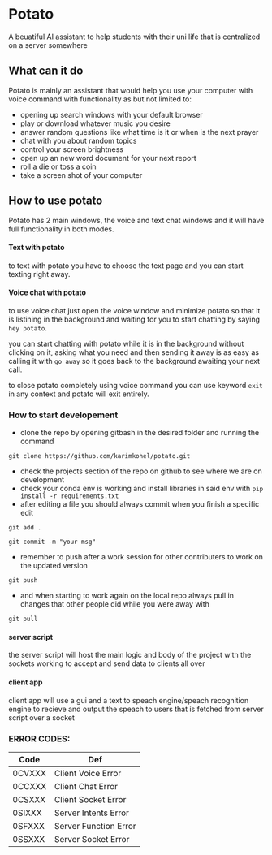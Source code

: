 # Potato
A  beuatiful AI assistant to help students with their uni life that is centralized on a server somewhere

## What can it do
Potato is mainly an assistant that would help you use your computer with voice command with functionality as but not limited to:

 - opening up search windows with your default browser
 - play or download whatever music you desire
 - answer random questions like what time is it or when is the next prayer
 - chat with you about random topics 
 - control your screen brightness
 - open up an new word document for your next report
 - roll a die or toss a coin
 - take a screen shot of your computer

## How to use potato
Potato has 2 main windows, the voice and text chat windows and it will have full functionality in both modes.

#### Text with potato
to text with potato you have to choose the text page and you can start texting right away.

#### Voice chat with potato
to use voice chat just open the voice window and minimize potato so that it is listining in the background and waiting for you to start chatting by saying `hey potato`.

you can start chatting with potato while it is in the background without clicking on it, asking what you need and then sending it away is as easy as calling it with `go away` so it goes back to the background awaiting your next call.

to close potato completely using voice command you can use keyword `exit` in any context and potato will exit entirely.


### How to start developement
 - clone the repo by opening gitbash in the desired folder and running the command 
 
`git clone https://github.com/karimkohel/potato.git`

 - check the projects section of the repo on github to see where we are on development
 - check your conda env is working and install libraries in said env with `pip install -r requirements.txt`
 - after editing a file you should always commit when you finish a specific edit

`git add .`

`git commit -m "your msg"`

 - remember to push after a work session for other contributers to work on the updated version

`git push`

 - and when starting to work again on the local repo always pull in changes that other people did while you were away with

`git pull`

#### server script
the server script will host the main logic and body of the project with the sockets working to accept and send data to clients all over

#### client app
client app will use a gui and a text to speach engine/speach recognition engine to recieve and output the speach to users that is fetched from server script over a socket


### ERROR CODES:

|Code |Def  |
| --- | --- |
|0CVXXX|Client Voice Error |
|0CCXXX|Client Chat Error |
|0CSXXX|Client Socket Error|
|0SIXXX|Server Intents Error|
|0SFXXX|Server Function Error|
|0SSXXX|Server Socket Error|
